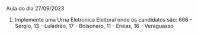 Aula do dia 27/09/2023

1. Implemente uma Urna Eletronica Eleitoral onde os candidatos são: 666 - Sergio, 13 - Luladrão, 17 - Bolsonaro, 11 - Enéas, 16 - Veraguasso
